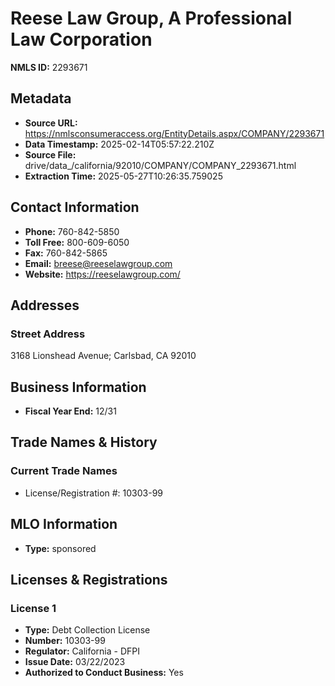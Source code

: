 # Reese Law Group, A Professional Law Corporation

**NMLS ID:** 2293671

## Metadata
- **Source URL:** https://nmlsconsumeraccess.org/EntityDetails.aspx/COMPANY/2293671
- **Data Timestamp:** 2025-02-14T05:57:22.210Z
- **Source File:** drive/data_/california/92010/COMPANY/COMPANY_2293671.html
- **Extraction Time:** 2025-05-27T10:26:35.759025

## Contact Information
- **Phone:** 760-842-5850
- **Toll Free:** 800-609-6050
- **Fax:** 760-842-5865
- **Email:** breese@reeselawgroup.com
- **Website:** https://reeselawgroup.com/

## Addresses
### Street Address
3168 Lionshead Avenue; Carlsbad, CA 92010

## Business Information
- **Fiscal Year End:** 12/31

## Trade Names & History
### Current Trade Names
- License/Registration #: 10303-99

## MLO Information
- **Type:** sponsored

## Licenses & Registrations

### License 1
- **Type:** Debt Collection License
- **Number:** 10303-99
- **Regulator:** California - DFPI
- **Issue Date:** 03/22/2023
- **Authorized to Conduct Business:** Yes
